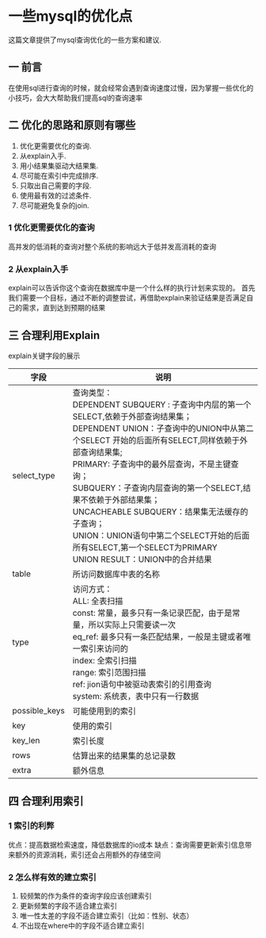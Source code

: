 # 一些mysql的优化点



这篇文章提供了mysql查询优化的一些方案和建议.

<!--more-->


## 一 前言

在使用sql进行查询的时候，就会经常会遇到查询速度过慢，因为掌握一些优化的小技巧，会大大帮助我们提高sql的查询速率

## 二 优化的思路和原则有哪些

1. 优化更需要优化的查询.
2. 从explain入手.
3. 用小结果集驱动大结果集.
4. 尽可能在索引中完成排序.
5. 只取出自己需要的字段.
6. 使用最有效的过滤条件.
7. 尽可能避免复杂的join.

### 1 优化更需要优化的查询
  高并发的低消耗的查询对整个系统的影响远大于低并发高消耗的查询

### 2 从explain入手
explain可以告诉你这个查询在数据库中是一个什么样的执行计划来实现的。
首先我们需要一个目标，通过不断的调整尝试，再借助explain来验证结果是否满足自己的需求，直到达到预期的结果


## 三 合理利用Explain
explain关键字段的展示


字段     | 说明 
-------- | -----
select_type | 查询类型：<br>DEPENDENT SUBQUERY : 子查询中内层的第一个SELECT,依赖于外部查询结果集；<br>DEPENDENT UNION：子查询中的UNION中从第二个SELECT 开始的后面所有SELECT,同样依赖于外部查询结果集;<br>PRIMARY: 子查询中的最外层查询，不是主键查询；<br>SUBQUERY：子查询内层查询的第一个SELECT,结果不依赖于外部结果集；<br>UNCACHEABLE SUBQUERY：结果集无法缓存的子查询；<br>UNION：UNION语句中第二个SELECT开始的后面所有SELECT,第一个SELECT为PRIMARY<br>UNION RESULT：UNION中的合并结果 
table | 所访问数据库中表的名称 
type | 访问方式：<br>ALL: 全表扫描<br>const: 常量，最多只有一条记录匹配，由于是常量，所以实际上只需要读一次<br>eq_ref: 最多只有一条匹配结果，一般是主键或者唯一索引来访问的<br>index: 全索引扫描<br>range: 索引范围扫描<br>ref: jion语句中被驱动表索引的引用查询<br>system: 系统表，表中只有一行数据
possible_keys | 可能使用到的索引
key | 使用的索引
key_len | 索引长度
rows | 估算出来的结果集的总记录数
extra | 额外信息



## 四 合理利用索引

### 1 索引的利弊
优点：提高数据检索速度，降低数据库的io成本
缺点：查询需要更新索引信息带来额外的资源消耗，索引还会占用额外的存储空间

### 2 怎么样有效的建立索引
1. 较频繁的作为条件的查询字段应该创建索引
2. 更新频繁的字段不适合建立索引
3. 唯一性太差的字段不适合建立索引（比如：性别、状态）
4. 不出现在where中的字段不适合建立索引
